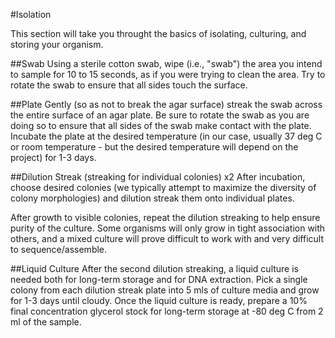 #Isolation

This section will take you throught the basics of isolating, culturing, and storing your organism.

##Swab
Using a sterile cotton swab, wipe (i.e., "swab") the area you intend to sample for 10 to 15 seconds, as if you were trying to clean the area. Try to rotate the swab to ensure that all sides touch the surface. 

##Plate
Gently (so as not to break the agar surface) streak the swab across the entire surface of an agar plate. Be sure to rotate the swab as you are doing so to ensure that all sides of the swab make contact with the plate. Incubate the plate at the desired temperature (in our case, usually 37 deg C or room temperature - but the desired temperature will depend on the project) for 1-3 days.

##Dilution Streak (streaking for individual colonies) x2
After incubation, choose desired colonies (we typically attempt to maximize the diversity of colony morphologies) and dilution streak them onto individual plates.

After growth to visible colonies, repeat the dilution streaking to help ensure purity of the culture.  Some organisms will only grow in tight association with others, and a mixed culture will prove difficult to work with and very difficult to sequence/assemble. 

##Liquid Culture
After the second dilution streaking, a liquid culture is needed both for long-term storage and for DNA extraction. Pick a single colony from each dilution streak plate into 5 mls of culture media and grow for 1-3 days until cloudy. Once the liquid culture is ready, prepare a 10% final concentration glycerol stock for long-term storage at -80 deg C from 2 ml of the sample.
